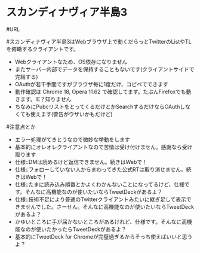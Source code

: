 スカンディナヴィア半島3
===========================

#URL

#スカンディナヴィア半島3はWebブラウザ上で動くだらっとTwitterのListやTLを俯瞰するクライアントです。
- Webクライアントなため、OS依存になりません
- またサーバー内部でデータを保持することもないです(クライアントサイドで完結する)
- OAuthが若干手間ですがブラウザ毎に1度だけ、コピペでできます
- 動作確認は Chrome 18, Opera 11.62 で確認してます。たぶんFirefoxでも動きます。IE？知りません
- ちなみにPubcリストをとってくるだけとかSearchするだけならOAuthしなくても使えます(警告がウザいかもだけど)

#注意点とか
- エラー処理がてきとうなので微妙な挙動をします
- 基本的にオレオレクライアントなので苦情は受け付けません。感謝なら受け取ります
- 仕様::DMは読めるけど返信できません。続きはWebで！
- 仕様::フォローしていない人からまわってきた公式RTは取り消せません。続きはWebで！
- 仕様::たまに読み込み順番とかよくわかんないことになってるけど、仕様です。そんなに高機能なのが使いたいならTweetDeckがあるよ？
- 仕様::技術不足により普通のTwitterクライアントみたいに継ぎ足して表示できませんでした。さーせん。そんなに高機能なのが使いたいならTweetDeckがあるよ？
- かゆいところに手が届かないところがあるけれど、仕様です。そんなに高機能なのが使いたかったらTweetDeckがあるよ？
- 基本的にTweetDeck for Chromeが完璧過ぎるからそっち使えばいいと思うよ？
